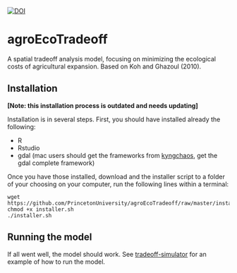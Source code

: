 [![DOI](https://zenodo.org/badge/366837376.svg)](https://zenodo.org/badge/latestdoi/366837376)

# agroEcoTradeoff

A spatial tradeoff analysis model, focusing on minimizing the ecological costs of agricultural expansion.  Based on Koh and Ghazoul (2010). 

## Installation

**[Note: this installation process is outdated and needs updating]**

Installation is in several steps. First, you should have installed already the following: 

  + R
  + Rstudio
  + gdal (mac users should get the frameworks from [kyngchaos](http://www.kyngchaos.com/software/frameworks), get the gdal complete framework)

Once you have those installed, download and the installer script to a folder of your choosing on your computer, run the following lines within a terminal: 

```
wget https://github.com/PrincetonUniversity/agroEcoTradeoff/raw/master/installer.sh
chmod +x installer.sh
./installer.sh
```

## Running the model

If all went well, the model should work. See [tradeoff-simulator](Rmd/tradeoff-simulator.Rmd) for an example of how to run the model. 

